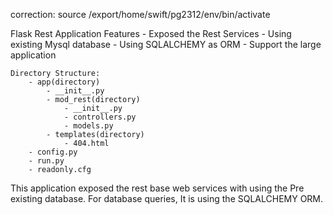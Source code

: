 correction:
 source /export/home/swift/pg2312/env/bin/activate
 
Flask Rest Application
	Features
		- Exposed the Rest Services
		- Using existing Mysql database 
		- Using SQLALCHEMY as ORM
		- Support the large application

	Directory Structure:
		- app(directory)
			- __init__.py
			- mod_rest(directory)
				- __init__.py
				- controllers.py
				- models.py
			- templates(directory)
				- 404.html
		- config.py
		- run.py
		- readonly.cfg
		
This application exposed the rest base web services with using the Pre existing database. For database queries, It is using the SQLALCHEMY ORM.



